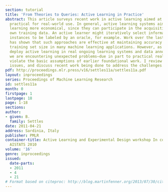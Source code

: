 ```yaml
---
section: tutorial
title: 'From Theories to Queries: Active Learning in Practice'
abstract: This article surveys recent work in active learning aimed at making it more
  practical for real-world use. In general, active learning systems aim to make machine
  learning more economical, since they can participate in the acquisition of their
  own training data. An active learner might iteratively select informative query
  instances to be labeled by an oracle, for example. Work over the last two decades
  has shown that such approaches are effective at maintaining accuracy while reducing
  training set size in many machine learning applications. However, as we begin to
  deploy active learning in real ongoing learning systems and data annotation projects,
  we are encountering unexpected problems–due in part to practical realities that
  violate the basic assumptions of earlier foundational work. I review some of these
  issues, and discuss recent work being done to address the challenges.
pdf: http://proceedings.mlr.press/v16/settles11a/settles11a.pdf
layout: inproceedings
series: Proceedings of Machine Learning Research
id: settles11a
month: 0
firstpage: 1
lastpage: 18
page: 1-18
sections: 
author:
- given: B.
  family: Settles
date: 2011-04-21
address: Sardinia, Italy
publisher: PMLR
container-title: Active Learning and Experimental Design workshop In conjunction with
  AISTATS 2010
volume: '16'
genre: inproceedings
issued:
  date-parts:
  - 2011
  - 4
  - 21
# Format based on citeproc: http://blog.martinfenner.org/2013/07/30/citeproc-yaml-for-bibliographies/
---
```

